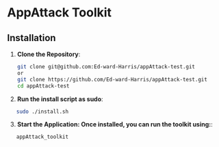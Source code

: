 # AppAttack Toolkit

## Installation

1. **Clone the Repository**:
   ```bash
   git clone git@github.com:Ed-ward-Harris/appAttack-test.git
   or
   git clone https://github.com/Ed-ward-Harris/appAttack-test.git
   cd appAttack-test
   ```
2. **Run the install script as sudo**:
```bash
   sudo ./install.sh
```
3. **Start the Application: Once installed, you can run the toolkit using:**:
```bash
   appAttack_toolkit
```
